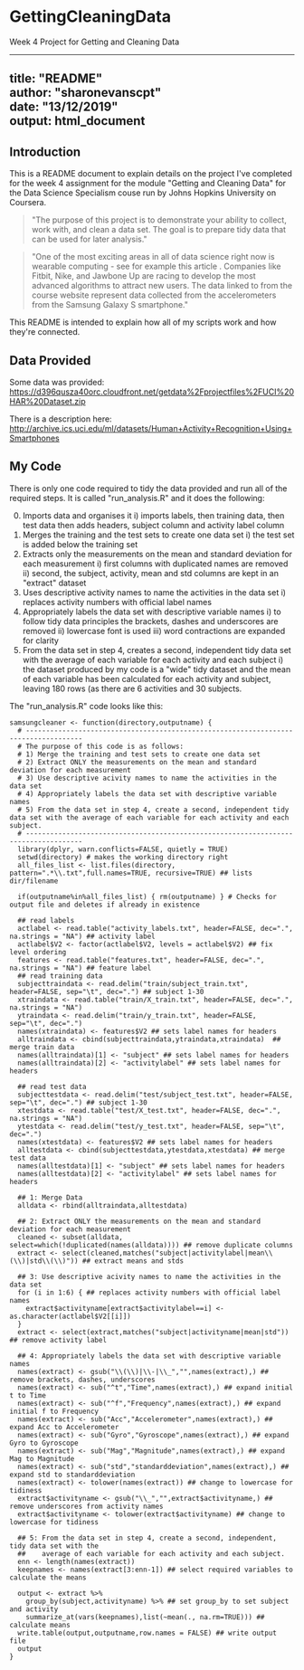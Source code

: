 # GettingCleaningData
Week 4 Project for Getting and Cleaning Data  

---  
title: "README"  
author: "sharonevanscpt"  
date: "13/12/2019"  
output: html_document  
---  

## Introduction

This is a README document to explain details on the project I've completed for the week 4 assignment for the module "Getting and Cleaning Data" for the Data Science Specialism couse run by Johns Hopkins University on Coursera. 

>"The purpose of this project is to demonstrate your ability to collect, work with, and clean a data set. The goal is to prepare tidy data that can be used for later analysis."

>"One of the most exciting areas in all of data science right now is wearable computing - see for example this article . Companies like Fitbit, Nike, and Jawbone Up are racing to develop the most advanced algorithms to attract new users. The data linked to from the course website represent data collected from the accelerometers from the Samsung Galaxy S smartphone."

This README is intended to explain how all of my scripts work and how they're connected.

## Data Provided

Some data was provided: <https://d396qusza40orc.cloudfront.net/getdata%2Fprojectfiles%2FUCI%20HAR%20Dataset.zip> 

There is a description here: <http://archive.ics.uci.edu/ml/datasets/Human+Activity+Recognition+Using+Smartphones>

## My Code

There is only one code required to tidy the data provided and run all of the required steps.  It is called "run_analysis.R" and it does the following:

0. Imports data and organises it
i) imports labels, then training data, then test data then adds headers, subject column and activity label column
1. Merges the training and the test sets to create one data set
i) the test set is added below the training set
2. Extracts only the measurements on the mean and standard deviation for each measurement
i) first columns with duplicated names are removed
ii) second, the subject, activity, mean and std columns are kept in an "extract" dataset
3. Uses descriptive activity names to name the activities in the data set
i) replaces activity numbers with official label names
4. Appropriately labels the data set with descriptive variable names
i) to follow tidy data principles the brackets, dashes and underscores are removed
ii) lowercase font is used
iii) word contractions are expanded for clarity
5. From the data set in step 4, creates a second, independent tidy data set with the average of each variable for each activity and each subject
i) the dataset produced by my code is a "wide" tidy dataset and the mean of each variable has been calculated for each activity and subject, leaving 180 rows (as there are 6 activities and 30 subjects.

The "run_analysis.R" code looks like this:

```{r samsungcleaner}
samsungcleaner <- function(directory,outputname) {
  # ------------------------------------------------------------------------------------
  # The purpose of this code is as follows:
  # 1) Merge the training and test sets to create one data set
  # 2) Extract ONLY the measurements on the mean and standard deviation for each measurement
  # 3) Use descriptive acivity names to name the activities in the data set
  # 4) Appropriately labels the data set with descriptive variable names
  # 5) From the data set in step 4, create a second, independent tidy data set with the average of each variable for each activity and each subject.
  # ------------------------------------------------------------------------------------
  library(dplyr, warn.conflicts=FALSE, quietly = TRUE)
  setwd(directory) # makes the working directory right
  all_files_list <- list.files(directory, pattern=".*\\.txt",full.names=TRUE, recursive=TRUE) ## lists dir/filename
  
  if(outputname%in%all_files_list) { rm(outputname) } # Checks for output file and deletes if already in existence
  
  ## read labels
  actlabel <- read.table("activity_labels.txt", header=FALSE, dec=".", na.strings = "NA") ## activity label
  actlabel$V2 <- factor(actlabel$V2, levels = actlabel$V2) ## fix level ordering
  features <- read.table("features.txt", header=FALSE, dec=".", na.strings = "NA") ## feature label
  ## read training data
  subjecttraindata <- read.delim("train/subject_train.txt", header=FALSE, sep="\t", dec=".") ## subject 1-30
  xtraindata <- read.table("train/X_train.txt", header=FALSE, dec=".", na.strings = "NA") 
  ytraindata <- read.delim("train/y_train.txt", header=FALSE, sep="\t", dec=".") 
  names(xtraindata) <- features$V2 ## sets label names for headers
  alltraindata <- cbind(subjecttraindata,ytraindata,xtraindata)  ## merge train data
  names(alltraindata)[1] <- "subject" ## sets label names for headers
  names(alltraindata)[2] <- "activitylabel" ## sets label names for headers
  
  ## read test data
  subjecttestdata <- read.delim("test/subject_test.txt", header=FALSE, sep="\t", dec=".") ## subject 1-30
  xtestdata <- read.table("test/X_test.txt", header=FALSE, dec=".", na.strings = "NA") 
  ytestdata <- read.delim("test/y_test.txt", header=FALSE, sep="\t", dec=".") 
  names(xtestdata) <- features$V2 ## sets label names for headers
  alltestdata <- cbind(subjecttestdata,ytestdata,xtestdata) ## merge test data
  names(alltestdata)[1] <- "subject" ## sets label names for headers
  names(alltestdata)[2] <- "activitylabel" ## sets label names for headers
  
  ## 1: Merge Data
  alldata <- rbind(alltraindata,alltestdata)
  
  ## 2: Extract ONLY the measurements on the mean and standard deviation for each measurement
  cleaned <- subset(alldata, select=which(!duplicated(names(alldata)))) ## remove duplicate columns
  extract <- select(cleaned,matches("subject|activitylabel|mean\\(\\)|std\\(\\)")) ## extract means and stds
  
  ## 3: Use descriptive acivity names to name the activities in the data set
  for (i in 1:6) { ## replaces activity numbers with official label names
    extract$activityname[extract$activitylabel==i] <- as.character(actlabel$V2[[i]])
  }
  extract <- select(extract,matches("subject|activityname|mean|std")) ## remove activity label
  
  ## 4: Appropriately labels the data set with descriptive variable names
  names(extract) <- gsub("\\(\\)|\\-|\\_","",names(extract),) ## remove brackets, dashes, underscores
  names(extract) <- sub("^t","Time",names(extract),) ## expand initial t to Time
  names(extract) <- sub("^f","Frequency",names(extract),) ## expand initial f to Frequency
  names(extract) <- sub("Acc","Accelerometer",names(extract),) ## expand Acc to Accelerometer
  names(extract) <- sub("Gyro","Gyroscope",names(extract),) ## expand Gyro to Gyroscope
  names(extract) <- sub("Mag","Magnitude",names(extract),) ## expand Mag to Magnitude
  names(extract) <- sub("std","standarddeviation",names(extract),) ## expand std to standarddeviation
  names(extract) <- tolower(names(extract)) ## change to lowercase for tidiness
  extract$activityname <- gsub("\\_","",extract$activityname,) ## remove underscores from activity names
  extract$activityname <- tolower(extract$activityname) ## change to lowercase for tidiness
  
  ## 5: From the data set in step 4, create a second, independent, tidy data set with the
  ##    average of each variable for each activity and each subject.
  enn <- length(names(extract))
  keepnames <- names(extract[3:enn-1]) ## select required variables to calculate the means
  
  output <- extract %>% 
    group_by(subject,activityname) %>% ## set group_by to set subject and activity
    summarize_at(vars(keepnames),list(~mean(., na.rm=TRUE))) ## calculate means
  write.table(output,outputname,row.names = FALSE) ## write output file
  output
}
```

